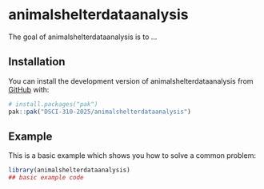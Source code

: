 
# animalshelterdataanalysis

<!-- badges: start -->
<!-- badges: end -->

The goal of animalshelterdataanalysis is to ...

## Installation

You can install the development version of animalshelterdataanalysis from [GitHub](https://github.com/) with:

``` r
# install.packages("pak")
pak::pak("DSCI-310-2025/animalshelterdataanalysis")
```

## Example

This is a basic example which shows you how to solve a common problem:

``` r
library(animalshelterdataanalysis)
## basic example code
```

